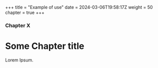 +++
title = "Example of use"
date = 2024-03-06T19:58:17Z
weight = 50
chapter = true
+++

### Chapter X

# Some Chapter title

Lorem Ipsum.